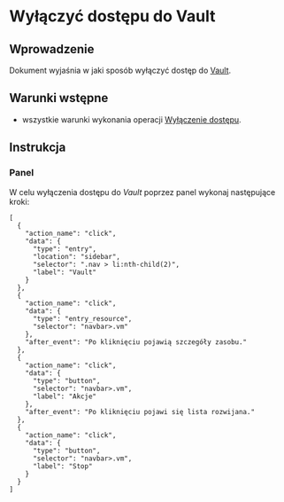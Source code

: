 # Wyłączyć dostępu do Vault

## Wprowadzenie

Dokument wyjaśnia w jaki sposób wyłączyć dostęp do [Vault](/resource/storage/vault.md).

## Warunki wstępne

* wszystkie warunki wykonania operacji [Wyłączenie dostępu](/resource/storage/vault.md#wylaczenie-dostepu).

## Instrukcja

### Panel

W celu wyłączenia dostępu do *Vault* poprzez panel wykonaj następujące kroki:

```guide
[
  {
    "action_name": "click",
    "data": {
      "type": "entry",
      "location": "sidebar",
      "selector": ".nav > li:nth-child(2)",
      "label": "Vault"
    }
  },
  {
    "action_name": "click",
    "data": {
      "type": "entry_resource",
      "selector": "navbar>.vm"
    },
    "after_event": "Po kliknięciu pojawią szczegóły zasobu."
  },
  {
    "action_name": "click",
    "data": {
      "type": "button",
      "selector": "navbar>.vm",
      "label": "Akcje"
    },
    "after_event": "Po kliknięciu pojawi się lista rozwijana."
  },
  {
    "action_name": "click",
    "data": {
      "type": "button",
      "selector": "navbar>.vm",
      "label": "Stop"
    }
  }
]
```